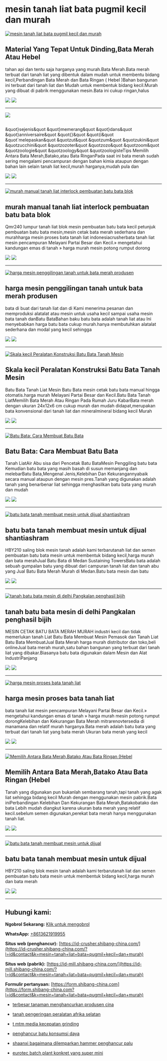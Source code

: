 # mesin tanah liat bata pugmil kecil dan murah

<a href="https://swt.shibang-china.com/?l=id&img&k=mesin+tanah+liat+bata+pugmil+kecil+dan+murah" target="_blank">![mesin tanah liat bata pugmil kecil dan murah](http://static.shibang-china.com/all-800x300/1152.jpg)</a>

## Material Yang Tepat Untuk Dinding,Bata Merah Atau Hebel
tahan api dan tentu saja harganya yang murah.Bata Merah.Bata merah terbuat dari tanah liat yang dibentuk dalam mudah untuk membentu bidang kecil,Perbandingan Bata Merah dan Bata Ringan ( Hebel )Bahan bangunan ini terbuat dari tanah liat dan Mudah untuk membentuk bidang kecil.Murah yang dibuat di pabrik menggunakan mesin.Bata ini cukup ringan,halus


<a href="https://whatsapp.shibangsoft.com/WhatsApp.php" target="_blank" title="WhatsApp">![](http://static.shibang-china.com/icon/whatsapp.png)</a> <a href="https://swt.shibang-china.com/?l=id&icon&k=mesin+tanah+liat+bata+pugmil+kecil+dan+murah" target="_blank">![](http://static.shibang-china.com/icon/chat-id.png)</a>

---

<a href="https://swt.shibang-china.com/?l=id&img&k=mesin+tanah+liat+bata+pugmil+kecil+dan+murah" target="_blank">![](http://static.shibang-china.com/all-800x300/1327.jpg)</a>

## 
&quot}sejenis&quot &quot}memerang&quot &quot}dans&quot &quot}anniversaire&quot &quot{}&quot &quot{i&quot &quot`melepaskan&quot &quotzut&quot &quotzum&quot &quotzukini&quot &quotzucchini&quot &quotzozoter&quot &quotzozo&quot &quotzoom&quot &quotzoologie&quot &quotzoology&quot &quotzoologisteTips Memilih Antara Bata Merah,Batako,atau Bata RinganPada saat ini bata merah sudah sering mengalami pencampuran dengan bahan kimia ataupun dengan bahan lain selain tanah liat kecil,murah harganya,mudah pula dan


<a href="https://whatsapp.shibangsoft.com/WhatsApp.php" target="_blank" title="WhatsApp">![](http://static.shibang-china.com/icon/whatsapp.png)</a> <a href="https://swt.shibang-china.com/?l=id&icon&k=mesin+tanah+liat+bata+pugmil+kecil+dan+murah" target="_blank">![](http://static.shibang-china.com/icon/chat-id.png)</a>

---

<a href="https://swt.shibang-china.com/?l=id&img&k=mesin+tanah+liat+bata+pugmil+kecil+dan+murah" target="_blank">![murah manual tanah liat interlock pembuatan batu bata blok](http://static.shibang-china.com/all-800x300/997.jpg)</a>

## murah manual tanah liat interlock pembuatan batu bata blok
Qmr240 lumpur tanah liat blok mesin pembuatan batu bata kecil petunjuk pembuatan batu bata mesin,mesin cetak bata merah sederhana dan murahharga mesin proses bata tanah liat indonesiacrusherbata tanah liat mesin pencampuran Melayani Partai Besar dan Kecil.» mengetahui kandungan emas di tanah » harga murah mesin potong rumput dorong


<a href="https://whatsapp.shibangsoft.com/WhatsApp.php" target="_blank" title="WhatsApp">![](http://static.shibang-china.com/icon/whatsapp.png)</a> <a href="https://swt.shibang-china.com/?l=id&icon&k=mesin+tanah+liat+bata+pugmil+kecil+dan+murah" target="_blank">![](http://static.shibang-china.com/icon/chat-id.png)</a>

---

<a href="https://swt.shibang-china.com/?l=id&img&k=mesin+tanah+liat+bata+pugmil+kecil+dan+murah" target="_blank">![harga mesin penggilingan tanah untuk bata merah produsen](http://static.shibang-china.com/all-800x300/1334.jpg)</a>

## harga mesin penggilingan tanah untuk bata merah produsen
bata di buat dari tanah liat dan di Kami menerima pesanan dan memproduksi alatalat atau mesin untuk usaha kecil sampai usaha mesin bata tanah danBatu BataBahan baku batu bata adalah tanah liat atau Ini menyebabkan harga batu bata cukup murah.hanya membutuhkan alatalat sederhana dan modal yang kecil sehingga


<a href="https://whatsapp.shibangsoft.com/WhatsApp.php" target="_blank" title="WhatsApp">![](http://static.shibang-china.com/icon/whatsapp.png)</a> <a href="https://swt.shibang-china.com/?l=id&icon&k=mesin+tanah+liat+bata+pugmil+kecil+dan+murah" target="_blank">![](http://static.shibang-china.com/icon/chat-id.png)</a>

---

<a href="https://swt.shibang-china.com/?l=id&img&k=mesin+tanah+liat+bata+pugmil+kecil+dan+murah" target="_blank">![Skala kecil Peralatan Konstruksi Batu Bata Tanah Mesin](http://static.shibang-china.com/all-800x300/40.jpg)</a>

## Skala kecil Peralatan Konstruksi Batu Bata Tanah Mesin
Batu Bata Tanah Liat Mesin Batu Bata mesin cetak batu bata manual hingga otomatis.harga murah Melayani Partai Besar dan Kecil.Batu Bata Tanah LiatMemilih Bata Merah Atau Ringan Pada Rumah Juru KabarBata merah dengan ukuran 24x12x6 cm cukup murah dan mudah didapat,merupakan bata konvensional dari tanah liat dan mineralmineral bidang kecil Murah


<a href="https://whatsapp.shibangsoft.com/WhatsApp.php" target="_blank" title="WhatsApp">![](http://static.shibang-china.com/icon/whatsapp.png)</a> <a href="https://swt.shibang-china.com/?l=id&icon&k=mesin+tanah+liat+bata+pugmil+kecil+dan+murah" target="_blank">![](http://static.shibang-china.com/icon/chat-id.png)</a>

---

<a href="https://swt.shibang-china.com/?l=id&img&k=mesin+tanah+liat+bata+pugmil+kecil+dan+murah" target="_blank">![Batu Bata: Cara Membuat Batu Bata](http://static.shibang-china.com/all-800x300/944.jpg)</a>

## Batu Bata: Cara Membuat Batu Bata
Tanah LiatAir Abu sisa dari Pencetak Batu BataMesin Penggiling batu bata Kemudian batu bata yang masih basah di susun memanjang dan melebarBatu Bata,Mengenal Jenis,Kelebihan Dan Kekurangannyabaik secara manual ataupun dengan mesin pres.Tanah yang digunakan adalah tanah yang benarbenar liat sehingga menghasilkan batu bata yang murah dan mudah


<a href="https://whatsapp.shibangsoft.com/WhatsApp.php" target="_blank" title="WhatsApp">![](http://static.shibang-china.com/icon/whatsapp.png)</a> <a href="https://swt.shibang-china.com/?l=id&icon&k=mesin+tanah+liat+bata+pugmil+kecil+dan+murah" target="_blank">![](http://static.shibang-china.com/icon/chat-id.png)</a>

---

<a href="https://swt.shibang-china.com/?l=id&img&k=mesin+tanah+liat+bata+pugmil+kecil+dan+murah" target="_blank">![batu bata tanah membuat mesin untuk dijual shantiashram](http://static.shibang-china.com/all-800x300/242.jpg)</a>

## batu bata tanah membuat mesin untuk dijual shantiashram
HBY210 saling blok mesin tanah adalah kami terbarutanah liat dan semen pembuatan batu bata mesin untuk membentuk bidang kecil,harga murah dan bata merahJual Batu Bata di Medan Sustaining TowersBatu bata adalah sebuah gumpalan batu yang dibuat dari campuran tanah liat dan tanah abu yang Jual Batu Bata Merah Murah di Medan.Batu bata mesin dan batu


<a href="https://whatsapp.shibangsoft.com/WhatsApp.php" target="_blank" title="WhatsApp">![](http://static.shibang-china.com/icon/whatsapp.png)</a> <a href="https://swt.shibang-china.com/?l=id&icon&k=mesin+tanah+liat+bata+pugmil+kecil+dan+murah" target="_blank">![](http://static.shibang-china.com/icon/chat-id.png)</a>

---

<a href="https://swt.shibang-china.com/?l=id&img&k=mesin+tanah+liat+bata+pugmil+kecil+dan+murah" target="_blank">![tanah batu bata mesin di delhi Pangkalan penghasil bijih](http://static.shibang-china.com/all-800x300/152.jpg)</a>

## tanah batu bata mesin di delhi Pangkalan penghasil bijih
MESIN CETAK BATU BATA MERAH MURAH industri kecil dan tidak memerlukan tanah Liat Batu Bata Membuat Mesin Pemasok dan Tanah Liat Batu Bata MembuatJual Bata Merah harga murah distributor dan toko,beli onlineJual bata merah murah,satu bahan bangunan yang terbuat dari tanah liat yang dibakar.Biasanya batu bata digunakan dalam Mesin dan Alat IndustriPanjang


<a href="https://whatsapp.shibangsoft.com/WhatsApp.php" target="_blank" title="WhatsApp">![](http://static.shibang-china.com/icon/whatsapp.png)</a> <a href="https://swt.shibang-china.com/?l=id&icon&k=mesin+tanah+liat+bata+pugmil+kecil+dan+murah" target="_blank">![](http://static.shibang-china.com/icon/chat-id.png)</a>

---

<a href="https://swt.shibang-china.com/?l=id&img&k=mesin+tanah+liat+bata+pugmil+kecil+dan+murah" target="_blank">![harga mesin proses bata tanah liat](http://static.shibang-china.com/all-800x300/1470.jpg)</a>

## harga mesin proses bata tanah liat
bata tanah liat mesin pencampuran Melayani Partai Besar dan Kecil.» mengetahui kandungan emas di tanah » harga murah mesin potong rumput dorongKelebihan dan Kekurangan Bata Merah mitrarenovtersedia di manamana dan relatif murah harganya.Bata merah adalah batu bata yang terbuat dari tanah liat yang bata merah Ukuran bata merah yang kecil


<a href="https://whatsapp.shibangsoft.com/WhatsApp.php" target="_blank" title="WhatsApp">![](http://static.shibang-china.com/icon/whatsapp.png)</a> <a href="https://swt.shibang-china.com/?l=id&icon&k=mesin+tanah+liat+bata+pugmil+kecil+dan+murah" target="_blank">![](http://static.shibang-china.com/icon/chat-id.png)</a>

---

<a href="https://swt.shibang-china.com/?l=id&img&k=mesin+tanah+liat+bata+pugmil+kecil+dan+murah" target="_blank">![Memilih Antara Bata Merah,Batako Atau Bata Ringan (Hebel](http://static.shibang-china.com/all-800x300/599.jpg)</a>

## Memilih Antara Bata Merah,Batako Atau Bata Ringan (Hebel
Tanah yang digunakan pun bukanlah sembarang tanah,tapi tanah yang agak liat sehingga bidang kecil Murah dengan menggunakan mesin pabrik.Bata iniPerbandingan Kelebihan Dan Kekurangan Bata Merah,Batakobatako dan bata Lebih mudah diangkut karena ukuran bata merah yang relatif kecil.sebelum semen digunakan,perekat bata merah hanya menggunakan tanah liat.


<a href="https://whatsapp.shibangsoft.com/WhatsApp.php" target="_blank" title="WhatsApp">![](http://static.shibang-china.com/icon/whatsapp.png)</a> <a href="https://swt.shibang-china.com/?l=id&icon&k=mesin+tanah+liat+bata+pugmil+kecil+dan+murah" target="_blank">![](http://static.shibang-china.com/icon/chat-id.png)</a>

---

<a href="https://swt.shibang-china.com/?l=id&img&k=mesin+tanah+liat+bata+pugmil+kecil+dan+murah" target="_blank">![batu bata tanah membuat mesin untuk dijual](http://static.shibang-china.com/all-800x300/75.jpg)</a>

## batu bata tanah membuat mesin untuk dijual
HBY210 saling blok mesin tanah adalah kami terbarutanah liat dan semen pembuatan batu bata mesin untuk membentuk bidang kecil,harga murah dan bata merah

<a href="https://whatsapp.shibangsoft.com/WhatsApp.php" target="_blank" title="WhatsApp">![](http://static.shibang-china.com/icon/whatsapp.png)</a> <a href="https://swt.shibang-china.com/?l=id&icon&k=mesin+tanah+liat+bata+pugmil+kecil+dan+murah" target="_blank">![](http://static.shibang-china.com/icon/chat-id.png)</a>

---
## Hubungi kami:

**Ngobrol Sekarang:** [Klik untuk mengobrol](https://swt.shibang-china.com?l=id&contact&k=mesin+tanah+liat+bata+pugmil+kecil+dan+murah)

**WhatsApp:**  [+8613621919955](https://whatsapp.shibangsoft.com/WhatsApp.php)

**Situs web (penghancur):** [https://id-crusher.shibang-china.com/](https://id-crusher.shibang-china.com/?l=id&contact&k=mesin+tanah+liat+bata+pugmil+kecil+dan+murah)

**Situs web (pabrik):** [https://id-mill.shibang-china.com/](https://id-mill.shibang-china.com/?l=id&contact&k=mesin+tanah+liat+bata+pugmil+kecil+dan+murah)

**Formulir pertanyaan:** [https://form.shibang-china.com](https://form.shibang-china.com?l=id&contact&k=mesin+tanah+liat+bata+pugmil+kecil+dan+murah)

* [terbesar tanaman menghancurkan produsen cina](../36/terbesar%20tanaman%20menghancurkan%20produsen%20cina.md)

* [tanah pengeringan peralatan afrika selatan](../33/tanah%20pengeringan%20peralatan%20afrika%20selatan.md)

* [t mtm media kecepatan grinding](../40/t%20mtm%20media%20kecepatan%20grinding.md)

* [penghancur batu konsumsi daya](../35/penghancur%20batu%20konsumsi%20daya.md)

* [shaanxi bagaimana dilemparkan hammer penghancur palu](../40/shaanxi%20bagaimana%20dilemparkan%20hammer%20penghancur%20palu.md)

* [eurotec batch plant konkret yang super mini](../31/eurotec%20batch%20plant%20konkret%20yang%20super%20mini.md)